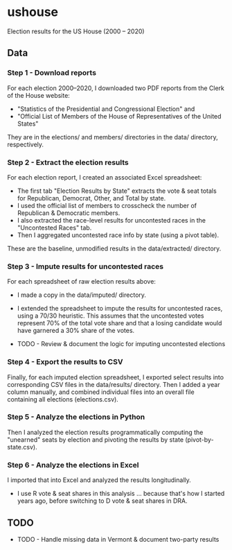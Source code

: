 # ushouse

Election results for the US House (2000 – 2020)

## Data

### Step 1 - Download reports

For each election 2000–2020, I downloaded two PDF reports from the Clerk of the
House website:

* "Statistics of the Presidential and Congressional Election" and
* "Official List of Members of the House of Representatives of the United States"

They are in the elections/ and members/ directories in the data/
directory, respectively.

### Step 2 - Extract the election results

For each election report, I created an associated Excel spreadsheet:

* The first tab "Election Results by State" extracts the vote & seat totals for
Republican, Democrat, Other, and Total by state.
* I used the official list of members to crosscheck the number of Republican &
Democratic members.
* I also extracted the race-level results for uncontested races in the "Uncontested
Races" tab.
* Then I aggregated uncontested race info by state (using a pivot table).

These are the baseline, unmodified results in the data/extracted/ directory.

### Step 3 - Impute results for uncontested races

For each spreadsheet of raw election results above:

* I made a copy in the data/imputed/ directory.
* I extended the spreadsheet to impute the results for uncontested races, using
a 70/30 heuristic. This assumes that the uncontested votes represent 70% of the
total vote share and that a losing candidate would have garnered a 30% share of
the votes.

* TODO - Review & document the logic for imputing uncontested elections

### Step 4 - Export the results to CSV

Finally, for each imputed election spreadsheet, I exported select results into
corresponding CSV files in the data/results/ directory. Then I added a year column manually, and
combined individual files into an overall file containing all elections (elections.csv). 

### Step 5 - Analyze the elections in Python

Then I analyzed the election results programmatically
computing the "unearned" seats by election and pivoting the results by state
(pivot-by-state.csv).

### Step 6 - Analyze the elections in Excel

I imported that into Excel and analyzed the results longitudinally.

* I use R vote & seat shares in this analysis ... because that's how I started years ago, before switching to D vote & seat shares in DRA. 

## TODO

* TODO - Handle missing data in Vermont & document two-party results

